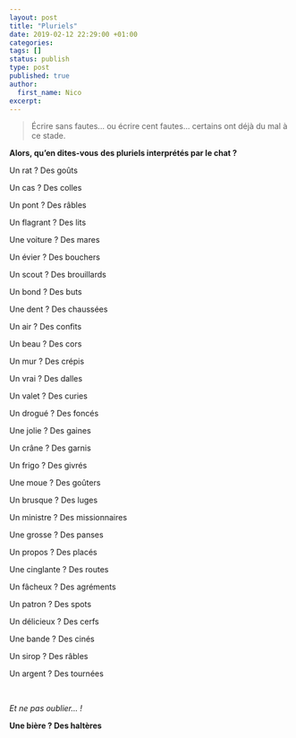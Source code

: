 ```yaml
---
layout: post
title: "Pluriels"
date: 2019-02-12 22:29:00 +01:00
categories:
tags: []
status: publish
type: post
published: true
author:
  first_name: Nico
excerpt:
---
```



> Écrire sans fautes...
> ou écrire cent fautes...
> certains ont déjà du mal à ce stade.


**Alors, qu’en dites-vous**
**des pluriels interprétés par le chat ?**

Un rat ? Des goûts

Un cas ? Des colles

Un pont ? Des râbles

Un flagrant ? Des lits

Une voiture ? Des mares

Un évier ? Des bouchers

Un scout ? Des brouillards

Un bond ? Des buts

Une dent ? Des chaussées

Un air ? Des confits

Un beau ? Des cors

Un mur ? Des crépis

Un vrai ? Des dalles

Un valet ? Des curies

Un drogué ? Des foncés

Une jolie ? Des gaines

Un crâne ? Des garnis

Un frigo ? Des givrés

Une moue ? Des goûters

Un brusque ? Des luges

Un ministre ? Des missionnaires

Une grosse ? Des panses

Un propos ? Des placés

Une cinglante ? Des routes

Un fâcheux ? Des agréments

Un patron ? Des spots

Un délicieux ? Des cerfs

Une bande ? Des cinés

Un sirop ? Des râbles

Un argent ? Des tournées

&nbsp;

*Et ne pas oublier... !*

**Une bière ? Des haltères**
